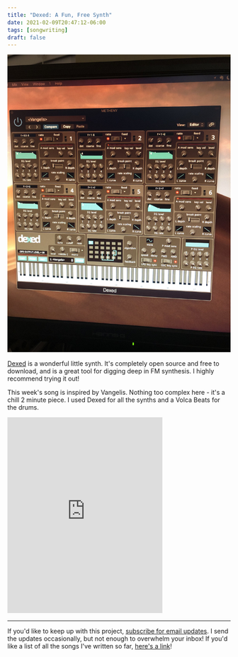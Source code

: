 ```yaml
---
title: "Dexed: A Fun, Free Synth"
date: 2021-02-09T20:47:12-06:00
tags: [songwriting]
draft: false
---
```


![Dexed](https://github.com/adriennefranke/writingasongaweek/blob/main/assets/dexed.jpg?raw=true)

[Dexed](https://asb2m10.github.io/dexed/) is a wonderful little synth. It's completely open source and free to download, and is a great tool for digging deep in FM synthesis. I highly recommend trying it out!

<!--more-->

This week's song is inspired by Vangelis. Nothing too complex here - it's a chill 2 minute piece. I used Dexed for all the synths and a Volca Beats for the drums.

<iframe style="border: 0; width: 350px; height: 442px;" src="https://bandcamp.com/EmbeddedPlayer/track=560599559/size=large/bgcol=ffffff/linkcol=0687f5/tracklist=false/transparent=true/" seamless><a href="https://adriennefranke.bandcamp.com/track/cascades">Cascades by Adrienne Franke</a></iframe>

* * *

If you'd like to keep up with this project, [subscribe for email updates](https://tinyletter.com/writingasongaweek). I send the updates occasionally, but not enough to overwhelm your inbox! If you'd like a list of all the songs I've written so far, [here's a link](https://writingasongaweek.com/posts/2021-epochs/)!
